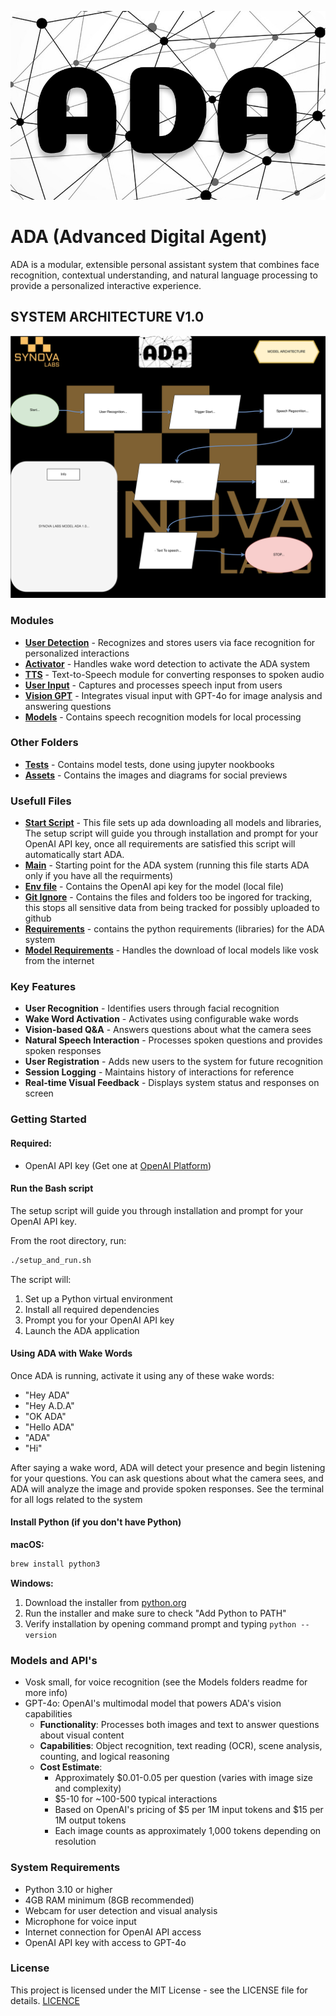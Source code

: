 ![model](assets/adalogo.png)

# ADA (Advanced Digital Agent)

ADA is a modular, extensible personal assistant system that combines face recognition, contextual understanding, and natural language processing to provide a personalized interactive experience.

## **SYSTEM ARCHITECTURE V1.0**

![model](assets/ada.svg)


### Modules

- [**User Detection**](User_Detection/) - Recognizes and stores users via face recognition for personalized interactions
- [**Activator**](Activator/) - Handles wake word detection to activate the ADA system
- [**TTS**](TTS/) - Text-to-Speech module for converting responses to spoken audio
- [**User Input**](User_Input/) - Captures and processes speech input from users
- [**Vision GPT**](Vision_GPT/) - Integrates visual input with GPT-4o for image analysis and answering questions
- [**Models**](Models/) - Contains speech recognition models for local processing

### Other Folders
- [**Tests**](tests/) - Contains model tests, done using jupyter nookbooks
- [**Assets**](assets/) - Contains the images and diagrams for social previews

### Usefull Files
- [**Start Script**](setup_and_run.sh) - This file sets up ada downloading all models and libraries, The setup script will guide you through installation and prompt for your OpenAI API key, once all requirements are satisfied this script will automatically start ADA.
- [**Main**](main.py) - Starting point for the ADA system (running this file starts ADA only if you have all the requirments)
- [**Env file**](.env) - Contains the OpenAI api key for the model (local file)
- [**Git Ignore**](.gitignore) - Contains the files and folders too be ingored for tracking, this stops all sensitive data from being tracked for possibly uploaded to github
- [**Requirements**](requirements.txt) - contains the python requirements (libraries) for the ADA system
- [**Model Requirements**](model_requirements.py) - Handles the download of local models like vosk from the internet

### Key Features

- **User Recognition** - Identifies users through facial recognition
- **Wake Word Activation** - Activates using configurable wake words
- **Vision-based Q&A** - Answers questions about what the camera sees
- **Natural Speech Interaction** - Processes spoken questions and provides spoken responses
- **User Registration** - Adds new users to the system for future recognition
- **Session Logging** - Maintains history of interactions for reference
- **Real-time Visual Feedback** - Displays system status and responses on screen

### Getting Started

#### Required:
- OpenAI API key (Get one at [OpenAI Platform](https://platform.openai.com/))

#### Run the Bash script
The setup script will guide you through installation and prompt for your OpenAI API key.

From the root directory, run:
```bash
./setup_and_run.sh
```

The script will:
1. Set up a Python virtual environment
2. Install all required dependencies
3. Prompt you for your OpenAI API key
4. Launch the ADA application

#### Using ADA with Wake Words
Once ADA is running, activate it using any of these wake words:
- "Hey ADA"
- "Hey A.D.A"
- "OK ADA"
- "Hello ADA"
- "ADA"
- "Hi"

After saying a wake word, ADA will detect your presence and begin listening for your questions. You can ask questions about what the camera sees, and ADA will analyze the image and provide spoken responses. See the terminal for all logs related to the system

#### Install Python (if you don't have Python)

**macOS:**
```bash
brew install python3
```

**Windows:**
1. Download the installer from [python.org](https://www.python.org/downloads/)
2. Run the installer and make sure to check "Add Python to PATH"
3. Verify installation by opening command prompt and typing `python --version`

### Models and API's
- Vosk small, for voice recognition (see the Models folders readme for more info)
- GPT-4o: OpenAI's multimodal model that powers ADA's vision capabilities
  - **Functionality**: Processes both images and text to answer questions about visual content
  - **Capabilities**: Object recognition, text reading (OCR), scene analysis, counting, and logical reasoning
  - **Cost Estimate**: 
    - Approximately $0.01-0.05 per question (varies with image size and complexity)
    - $5-10 for ~100-500 typical interactions
    - Based on OpenAI's pricing of $5 per 1M input tokens and $15 per 1M output tokens
    - Each image counts as approximately 1,000 tokens depending on resolution

### System Requirements

- Python 3.10 or higher
- 4GB RAM minimum (8GB recommended)
- Webcam for user detection and visual analysis
- Microphone for voice input
- Internet connection for OpenAI API access
- OpenAI API key with access to GPT-4o

### License

This project is licensed under the MIT License - see the LICENSE file for details.
[LICENCE](LICENSE)
